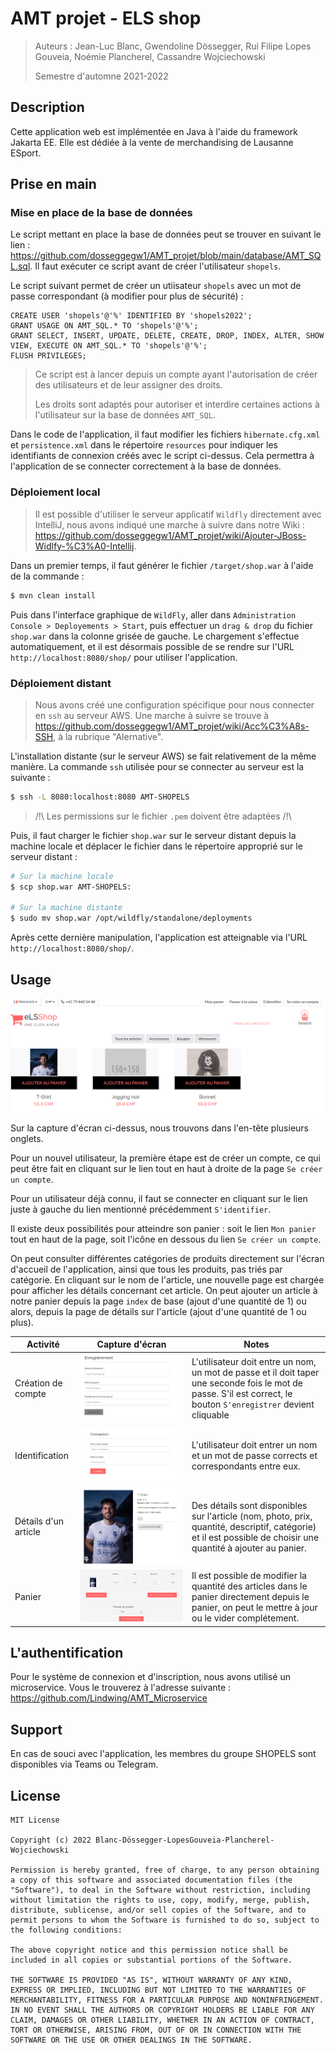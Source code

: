 # AMT projet - ELS shop

> Auteurs : Jean-Luc Blanc, Gwendoline Dössegger, Rui Filipe Lopes Gouveia, Noémie Plancherel, Cassandre Wojciechowski
>
> Semestre d'automne 2021-2022



## Description

Cette application web est implémentée en Java à l'aide du framework Jakarta EE. Elle est dédiée à la vente de merchandising de Lausanne ESport.



## Prise en main

### Mise en place de la base de données

Le script mettant en place la base de données peut se trouver en suivant le lien : https://github.com/dosseggegw1/AMT_projet/blob/main/database/AMT_SQL.sql. Il faut exécuter ce script avant de créer l'utilisateur `shopels`. 

Le script suivant permet de créer un utiisateur `shopels` avec un mot de passe correspondant (à modifier pour plus de sécurité) :

```mysql
CREATE USER 'shopels'@'%' IDENTIFIED BY 'shopels2022';
GRANT USAGE ON AMT_SQL.* TO 'shopels'@'%';
GRANT SELECT, INSERT, UPDATE, DELETE, CREATE, DROP, INDEX, ALTER, SHOW VIEW, EXECUTE ON AMT_SQL.* TO 'shopels'@'%'; 
FLUSH PRIVILEGES;
```

> Ce script est à lancer depuis un compte ayant l'autorisation de créer des utilisateurs et de leur assigner des droits. 
>
> Les droits sont adaptés pour autoriser et interdire certaines actions à l'utilisateur sur la base de données `AMT_SQL`. 

Dans le code de l'application, il faut modifier les fichiers `hibernate.cfg.xml` et `persistence.xml` dans le répertoire `resources` pour indiquer les identifiants de connexion créés avec le script ci-dessus. Cela permettra à l'application de se connecter correctement à la base de données.



### Déploiement local

> Il est possible d'utiliser le serveur applicatif `Wildfly` directement avec IntelliJ, nous avons indiqué une marche à suivre dans notre Wiki : https://github.com/dosseggegw1/AMT_projet/wiki/Ajouter-JBoss-Widlfy-%C3%A0-Intellij. 

Dans un premier temps, il faut générer le fichier `/target/shop.war` à l'aide de la commande :
```sh
$ mvn clean install
```
Puis dans l'interface graphique de `WildFly`, aller dans `Administration Console > Deployements > Start`, puis effectuer un `drag & drop` du fichier `shop.war` dans la colonne grisée de gauche. Le chargement s'effectue automatiquement, et il est désormais possible de se rendre sur l'URL `http://localhost:8080/shop/` pour utiliser l'application. 



### Déploiement distant

> Nous avons créé une configuration spécifique pour nous connecter en `ssh` au serveur AWS. Une marche à suivre se trouve à https://github.com/dosseggegw1/AMT_projet/wiki/Acc%C3%A8s-SSH, à la rubrique "Alernative". 

L'installation distante (sur le serveur AWS) se fait relativement de la même manière.  La commande `ssh` utilisée pour se connecter au serveur est la suivante :

```bash
$ ssh -L 8080:localhost:8080 AMT-SHOPELS
```

> /!\ Les permissions sur le fichier `.pem` doivent être adaptées /!\ 

Puis, il faut charger le fichier `shop.war` sur le serveur distant depuis la machine locale et déplacer le fichier dans le répertoire approprié sur le serveur distant :

```bash
# Sur la machine locale
$ scp shop.war AMT-SHOPELS:

# Sur la machine distante
$ sudo mv shop.war /opt/wildfly/standalone/deployments
```

Après cette dernière manipulation, l'application est atteignable via l'URL `http://localhost:8080/shop/`.



## Usage

![](img/AMT_screenshot_index.png)

Sur la capture d'écran ci-dessus, nous trouvons dans l'en-tête plusieurs onglets. 

Pour un nouvel utilisateur, la première étape est de créer un compte, ce qui peut être fait en cliquant sur le lien tout en haut à droite de la page `Se créer un compte`. 

Pour un utilisateur déjà connu, il faut se connecter en cliquant sur le lien juste à gauche du lien mentionné précédemment `S'identifier`. 

Il existe deux possibilités pour atteindre son panier : soit le lien `Mon panier` tout en haut de la page, soit l'icône en dessous du lien `Se créer un compte`. 

On peut consulter différentes catégories de produits directement sur l'écran d'accueil de l'application, ainsi que tous les produits, pas triés par catégorie. En cliquant sur le nom de l'article, une nouvelle page est chargée pour afficher les détails concernant cet article. On peut ajouter un article à notre panier depuis la page `index` de base (ajout d'une quantité de 1) ou alors, depuis la page de détails sur l'article (ajout d'une quantité de 1 ou plus). 

| Activité             | Capture d'écran                  | Notes                                                        |
| -------------------- | -------------------------------- | ------------------------------------------------------------ |
| Création de compte   | ![](img/AMT_creation-compte.png) | L'utilisateur doit entre un nom, un mot de passe et il doit taper une seconde fois le mot de passe. S'il est correct, le bouton `S'enregistrer` devient cliquable |
| Identification       | ![](img/AMT_identification.png)  | L'utilisateur doit entrer un nom et un mot de passe corrects et correspondants entre eux. |
| Détails d'un article | ![](img/AMT_product-detail.png)  | Des détails sont disponibles sur l'article (nom, photo, prix, quantité, descriptif, catégorie) et il est possible de choisir une quantité à ajouter au panier. |
| Panier               | ![](img/AMT_panier.png)          | Il est possible de modifier la quantité des articles dans le panier directement depuis le panier, on peut le mettre à jour ou le vider complétement. |


## L'authentification

Pour le système de connexion et d'inscription, nous avons utilisé un microservice. Vous le trouverez à l'adresse suivante : https://github.com/Lindwing/AMT_Microservice



## Support

En cas de souci avec l'application, les membres du groupe SHOPELS sont disponibles via Teams ou Telegram. 



## License

```
MIT License

Copyright (c) 2022 Blanc-Dössegger-LopesGouveia-Plancherel-Wojciechowski

Permission is hereby granted, free of charge, to any person obtaining a copy of this software and associated documentation files (the "Software"), to deal in the Software without restriction, including without limitation the rights to use, copy, modify, merge, publish, distribute, sublicense, and/or sell copies of the Software, and to permit persons to whom the Software is furnished to do so, subject to the following conditions:

The above copyright notice and this permission notice shall be included in all copies or substantial portions of the Software.

THE SOFTWARE IS PROVIDED "AS IS", WITHOUT WARRANTY OF ANY KIND, EXPRESS OR IMPLIED, INCLUDING BUT NOT LIMITED TO THE WARRANTIES OF MERCHANTABILITY, FITNESS FOR A PARTICULAR PURPOSE AND NONINFRINGEMENT. IN NO EVENT SHALL THE AUTHORS OR COPYRIGHT HOLDERS BE LIABLE FOR ANY CLAIM, DAMAGES OR OTHER LIABILITY, WHETHER IN AN ACTION OF CONTRACT, TORT OR OTHERWISE, ARISING FROM, OUT OF OR IN CONNECTION WITH THE SOFTWARE OR THE USE OR OTHER DEALINGS IN THE SOFTWARE.
```

